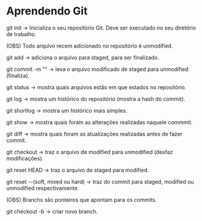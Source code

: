 # Aprendendo Git

git init -> Inicializa o seu repositório Git. Deve ser executado no seu diretório de trabalho.

(OBS) Todo arquivo recem adicionado no repositório é unmodified.

git add <nome do arquivo> -> adiciona o arquivo para staged, para ser finalizado.

git commit -m "<mensagem>" -> leva o arquivo modificado de staged para unmodified (finaliza).

git status -> mostra quais arquivos estão em que estados no repositório.

git log -> mostra um histórico do repositório (mostra a hash do commit).

git shortlog -> mostra um histórico mais simples.

git show <hash do commit> -> mostra quais foram as alterações realizadas naquele commmit.

git diff -> mostra quais foram as atualizações realizadas antes de fazer commit.

git checkout <nome do arquivo> -> traz o arquivo de modified para unmodified (desfaz modificações).

git reset HEAD <nome do arquivo> -> traz o arquivo de staged para modified.

git reset --(soft, mixed ou hard) <hash do commit> -> traz do commit para staged, modified ou unmodified respectivamente.

(OBS) Branchs são ponteiros que apontam para os commits.

git checkout -b <nome do branch> -> criar novo branch.
